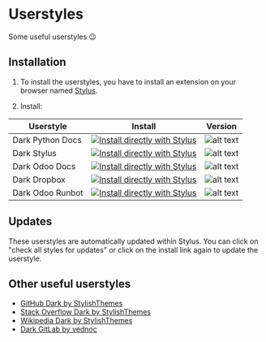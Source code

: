 # Userstyles

Some useful userstyles :wink:

## Installation

1. To install the userstyles, you have to install an extension on your browser named [Stylus](https://chrome.google.com/webstore/detail/stylus-beta/apmmpaebfobifelkijhaljbmpcgbjbdo?utm_source=chrome-ntp-icon).

2. Install:

| Userstyle                      | Install            | Version                                                                            |
|--------------------------------|:------------------:|:----------------------------------------------------------------------------------:|
| Dark Python Docs               | [![Install directly with Stylus](https://img.shields.io/badge/Install%20directly%20with-Stylus-00adad.svg)][dpd-raw] | ![alt text](https://img.shields.io/badge/Version-1.0.4-C4246A.svg "Version 1.0.4") |
| Dark Stylus                    | [![Install directly with Stylus](https://img.shields.io/badge/Install%20directly%20with-Stylus-00adad.svg)][dst-raw] | ![alt text](https://img.shields.io/badge/Version-1.0.3-C4246A.svg "Version 1.0.3") |
| Dark Odoo Docs                 | [![Install directly with Stylus](https://img.shields.io/badge/Install%20directly%20with-Stylus-00adad.svg)][dod-raw] | ![alt text](https://img.shields.io/badge/Version-1.0.2-C4246A.svg "Version 1.0.2") |
| Dark Dropbox                   | [![Install directly with Stylus](https://img.shields.io/badge/Install%20directly%20with-Stylus-00adad.svg)][ddp-raw] | ![alt text](https://img.shields.io/badge/Version-1.0.0-C4246A.svg "Version 1.0.0") |
| Dark Odoo Runbot               | [![Install directly with Stylus](https://img.shields.io/badge/Install%20directly%20with-Stylus-00adad.svg)][dor-raw] | ![alt text](https://img.shields.io/badge/Version-1.0.0-C4246A.svg "Version 1.0.0") |

[dpd-raw]: https://github.com/Maurin3/Userstyles/raw/master/dark-python-docs.user.css
[dst-raw]: https://github.com/Maurin3/Userstyles/raw/master/dark-stylus.user.css
[dod-raw]: https://github.com/Maurin3/Userstyles/raw/master/dark-odoo-docs.user.css
[ddp-raw]: https://github.com/Maurin3/Userstyles/raw/master/dark-dropbox.user.css
[dor-raw]: https://github.com/Maurin3/Userstyles/raw/master/dark-odoo-runbot.user.css

## Updates

These userstyles are automatically updated within Stylus. You can click on "check all styles for updates" or click on the install link again to update the userstyle.

## Other useful userstyles

* [GitHub Dark by StylishThemes](https://github.com/StylishThemes/GitHub-Dark)
* [Stack Overflow Dark by StylishThemes](https://github.com/StylishThemes/StackOverflow-Dark)
* [Wikipedia Dark by StylishThemes](https://github.com/StylishThemes/Wikipedia-Dark)
* [Dark GitLab by vednoc](https://gitlab.com/vednoc/dark-gitlab)